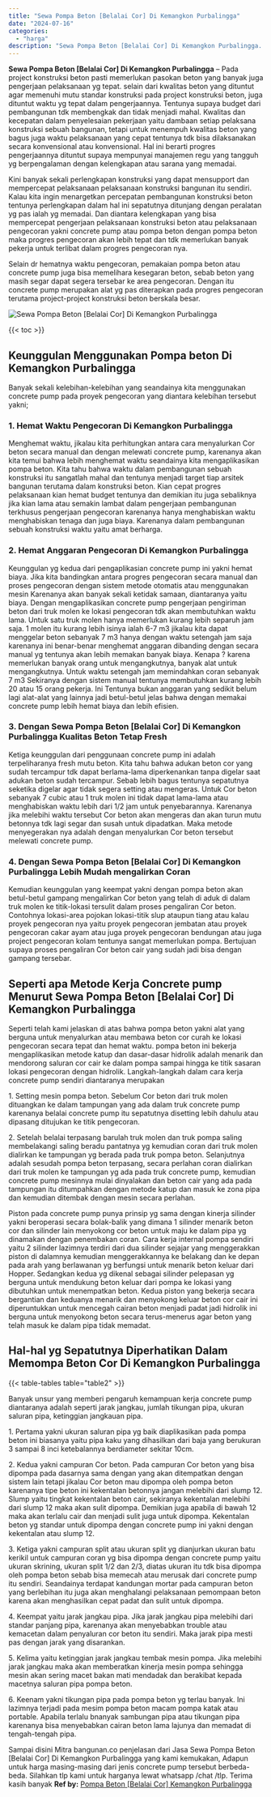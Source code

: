 ```yaml
---
title: "Sewa Pompa Beton [Belalai Cor] Di Kemangkon Purbalingga"
date: "2024-07-16"
categories: 
  - "harga"
description: "Sewa Pompa Beton [Belalai Cor] Di Kemangkon Purbalingga. Sampai disini Mitra bangunan.co penjelasan dari Jasa Sewa Pompa Beton [Belalai Cor] Di Kemangkon P..."
---
```


**Sewa Pompa Beton \[Belalai Cor\] Di Kemangkon Purbalingga** – Pada project konstruksi beton pasti memerlukan pasokan beton yang banyak juga pengerjaan pelaksanaan yg tepat. selain dari kwalitas beton yang dituntut agar memenuhi mutu standar konstruksi pada project konstruksi beton, juga dituntut waktu yg tepat dalam pengerjaannya. Tentunya supaya budget dari pembangunan tdk membengkak dan tidak menjadi mahal. Kwalitas dan kecepatan dalam penyelesaian pekerjaan yaitu dambaan setiap pelaksana konstruksi sebuah bangunan, tetapi untuk menempuh kwalitas beton yang bagus juga waktu pelaksanaan yang cepat tentunya tdk bisa dilaksanakan secara konvensional atau konvensional. Hal ini berarti progres pengerjaannya dituntut supaya mempunyai manajemen regu yang tangguh yg berpengalaman dengan kelengkapan atau sarana yang memadai.

Kini banyak sekali perlengkapan konstruksi yang dapat mensupport dan mempercepat pelaksanaan pelaksanaan konstruksi bangunan itu sendiri. Kalau kita ingin menargetkan percepatan pembangunan konstruksi beton tentunya perlengkapan dalam hal ini sepatutnya ditunjang dengan peralatan yg pas ialah yg memadai. Dan diantara kelengkapan yang bisa mempercepat pengerjaan pelaksanaan konstruksi beton atau pelaksanaan pengecoran yakni concrete pump atau pompa beton dengan pompa beton maka progres pengecoran akan lebih tepat dan tdk memerlukan banyak pekerja untuk terlibat dalam progres pengecoran nya.

Selain dr hematnya waktu pengecoran, pemakaian pompa beton atau concrete pump juga bisa memelihara kesegaran beton, sebab beton yang masih segar dapat segera tersebar ke area pengecoran. Dengan itu concrete pump merupakan alat yg pas diterapkan pada progres pengecoran terutama project-project konstruksi beton berskala besar.

![Sewa Pompa Beton [Belalai Cor] Di Kemangkon Purbalingga](/images/sewa-concrete-pump-33.png)

{{< toc >}}

## Keunggulan Menggunakan Pompa beton Di Kemangkon Purbalingga

Banyak sekali kelebihan-kelebihan yang seandainya kita menggunakan concrete pump pada proyek pengecoran yang diantara kelebihan tersebut yakni;

### 1\. Hemat Waktu Pengecoran Di Kemangkon Purbalingga

Menghemat waktu, jikalau kita perhitungkan antara cara menyalurkan Cor beton secara manual dan dengan melewati concrete pump, karenanya akan kita temui bahwa lebih menghemat waktu seandainya kita mengaplikasikan pompa beton. Kita tahu bahwa waktu dalam pembangunan sebuah konstruksi itu sangatlah mahal dan tentunya menjadi target tiap arsitek bangunan terutama dalam konstruksi beton. Kian cepat progres pelaksanaan kian hemat budget tentunya dan demikian itu juga sebaliknya jika kian lama atau semakin lambat dalam pengerjaan pembangunan terkhusus pengerjaan pengecoran karenanya hanya menghabiskan waktu menghabiskan tenaga dan juga biaya. Karenanya dalam pembangunan sebuah konstruksi waktu yaitu amat berharga.

### 2\. Hemat Anggaran Pengecoran Di Kemangkon Purbalingga

Keunggulan yg kedua dari pengaplikasian concrete pump ini yakni hemat biaya. Jika kita bandingkan antara progres pengecoran secara manual dan proses pengecoran dengan sistem metode otomatis atau menggunakan mesin Karenanya akan banyak sekali ketidak samaan, diantaranya yaitu biaya. Dengan mengaplikasikan concrete pump pengerjaan pengiriman beton dari truk molen ke lokasi pengecoran tdk akan membutuhkan waktu lama. Untuk satu truk molen hanya memerlukan kurang lebih separuh jam saja. 1 molen itu kurang lebih isinya ialah 6-7 m3 jikalau kita dapat menggelar beton sebanyak 7 m3 hanya dengan waktu setengah jam saja karenanya ini benar-benar menghemat anggaran dibanding dengan secara manual yg tentunya akan lebih memakan banyak biaya. Kenapa ? karena memerlukan banyak orang untuk mengangkutnya, banyak alat untuk mengangkutnya. Untuk waktu setengah jam memindahkan coran sebanyak 7 m3 Sekiranya dengan sistem manual tentunya membutuhkan kurang lebih 20 atau 15 orang pekerja. Ini Tentunya bukan anggaran yang sedikit belum lagi alat-alat yang lainnya jadi betul-betul jelas bahwa dengan memakai concrete pump lebih hemat biaya dan lebih efisien.

### 3\. Dengan Sewa Pompa Beton \[Belalai Cor\] Di Kemangkon Purbalingga Kualitas Beton Tetap Fresh

Ketiga keunggulan dari penggunaan concrete pump ini adalah terpeliharanya fresh mutu beton. Kita tahu bahwa adukan beton cor yang sudah tercampur tdk dapat berlama-lama diperkenankan tanpa digelar saat adukan beton sudah tercampur. Sebab lebih bagus tentunya sepatutnya seketika digelar agar tidak segera setting atau mengeras. Untuk Cor beton sebanyak 7 cubic atau 1 truk molen ini tidak dapat lama-lama atau menghabiskan waktu lebih dari 1/2 jam untuk penyebarannya. Karenanya jika melebihi waktu tersebut Cor beton akan mengeras dan akan turun mutu betonnya tdk lagi segar dan susah untuk dipadatkan. Maka metode menyegerakan nya adalah dengan menyalurkan Cor beton tersebut melewati concrete pump.

### 4\. Dengan Sewa Pompa Beton \[Belalai Cor\] Di Kemangkon Purbalingga Lebih Mudah mengalirkan Coran

Kemudian keunggulan yang keempat yakni dengan pompa beton akan betul-betul gampang mengalirkan Cor beton yang telah di aduk di dalam truk molen ke titik-lokasi tersulit dalam proses pengaliran Cor beton. Contohnya lokasi-area pojokan lokasi-titik slup ataupun tiang atau kalau proyek pengecoran nya yaitu proyek pengecoran jembatan atau proyek pengecoran cakar ayam atau juga proyek pengecoran bendungan atau juga project pengecoran kolam tentunya sangat memerlukan pompa. Bertujuan supaya proses pengaliran Cor beton cair yang sudah jadi bisa dengan gampang tersebar.

## Seperti apa Metode Kerja Concrete pump Menurut Sewa Pompa Beton \[Belalai Cor\] Di Kemangkon Purbalingga

Seperti telah kami jelaskan di atas bahwa pompa beton yakni alat yang berguna untuk menyalurkan atau membawa beton cor curah ke lokasi pengecoran secara tepat dan hemat waktu. pompa beton ini bekerja mengaplikasikan metode katup dan dasar-dasar hidrolik adalah menarik dan mendorong saluran cor cair ke dalam pompa sampai hingga ke titik sasaran lokasi pengecoran dengan hidrolik. Langkah-langkah dalam cara kerja concrete pump sendiri diantaranya merupakan

1\. Setting mesin pompa beton. Sebelum Cor beton dari truk molen dituangkan ke dalam tampungan yang ada dalam truk concrete pump karenanya belalai concrete pump itu sepatutnya disetting lebih dahulu atau dipasang ditujukan ke titik pengecoran.

2\. Setelah belalai terpasang barulah truk molen dan truk pompa saling membelakangi saling beradu pantatnya yg kemudian coran dari truk molen dialirkan ke tampungan yg berada pada truk pompa beton. Selanjutnya adalah sesudah pompa beton terpasang, secara perlahan coran dialirkan dari truk molen ke tampungan yg ada pada truk concrete pump, kemudian concrete pump mesinnya mulai dinyalakan dan beton cair yang ada pada tampungan itu ditumpahkan dengan metode katup dan masuk ke zona pipa dan kemudian ditembak dengan mesin secara perlahan.

Piston pada concrete pump punya prinsip yg sama dengan kinerja silinder yakni beroperasi secara bolak-balik yang dimana 1 silinder menarik beton cor dan silinder lain menyokong cor beton untuk maju ke dalam pipa yg dinamakan dengan penembakan coran. Cara kerja internal pompa sendiri yaitu 2 silinder lazimnya terdiri dari dua silinder sejajar yang menggerakkan piston di dalamnya kemudian menggerakkannya ke belakang dan ke depan pada arah yang berlawanan yg berfungsi untuk menarik beton keluar dari Hopper. Sedangkan kedua yg dikenal sebagai silinder pelepasan yg berguna untuk mendukung beton keluar dari pompa ke lokasi yang dibutuhkan untuk menempatkan beton. Kedua piston yang bekerja secara bergantian dan keduanya menarik dan menyokong keluar beton cor cair ini diperuntukkan untuk mencegah cairan beton menjadi padat jadi hidrolik ini berguna untuk menyokong beton secara terus-menerus agar beton yang telah masuk ke dalam pipa tidak memadat.

## Hal-hal yg Sepatutnya Diperhatikan Dalam Memompa Beton Cor Di Kemangkon Purbalingga

{{< table-tables table="table2" >}}

Banyak unsur yang memberi pengaruh kemampuan kerja concrete pump diantaranya adalah seperti jarak jangkau, jumlah tikungan pipa, ukuran saluran pipa, ketinggian jangkauan pipa.

1\. Pertama yakni ukuran saluran pipa yg baik diaplikasikan pada pompa beton ini biasanya yaitu pipa kaku yang dihasilkan dari baja yang berukuran 3 sampai 8 inci ketebalannya berdiameter sekitar 10cm.

2\. Kedua yakni campuran Cor beton. Pada campuran Cor beton yang bisa dipompa pada dasarnya sama dengan yang akan ditempatkan dengan sistem lain tetapi jikalau Cor beton mau dipompa oleh pompa beton karenanya tipe beton ini kekentalan betonnya jangan melebihi dari slump 12. Slump yaitu tingkat kekentalan beton cair, sekiranya kekentalan melebihi dari slump 12 maka akan sulit dipompa. Demikian juga apabila di bawah 12 maka akan terlalu cair dan menjadi sulit juga untuk dipompa. Kekentalan beton yg standar untuk dipompa dengan concrete pump ini yakni dengan kekentalan atau slump 12.

3\. Ketiga yakni campuran split atau ukuran split yg dianjurkan ukuran batu kerikil untuk campuran coran yg bisa dipompa dengan concrete pump yaitu ukuran skrining, ukuran split 1/2 dan 2/3, diatas ukuran itu tdk bisa dipompa oleh pompa beton sebab bisa memecah atau merusak dari concrete pump itu sendiri. Seandainya terdapat kandungan mortar pada campuran beton yang berlebihan itu juga akan menghalangi pelaksanaan pemompaan beton karena akan menghasilkan cepat padat dan sulit untuk dipompa.

4\. Keempat yaitu jarak jangkau pipa. Jika jarak jangkau pipa melebihi dari standar panjang pipa, karenanya akan menyebabkan trouble atau kemacetan dalam penyaluran cor beton itu sendiri. Maka jarak pipa mesti pas dengan jarak yang disarankan.

5\. Kelima yaitu ketinggian jarak jangkau tembak mesin pompa. Jika melebihi jarak jangkau maka akan memberatkan kinerja mesin pompa sehingga mesin akan sering macet bakan mati mendadak dan berakibat kepada macetnya saluran pipa pompa beton.

6\. Keenam yakni tikungan pipa pada pompa beton yg terlau banyak. Ini lazimnya terjadi pada mesim pompa beton macam pompa katak atau portable. Apabila terlalu bnanyak sambungan pipa atau tikungan pipa karenanya bisa menyebabkan cairan beton lama lajunya dan memadat di tengah-tengah pipa.

Sampai disini Mitra bangunan.co penjelasan dari Jasa Sewa Pompa Beton \[Belalai Cor\] Di Kemangkon Purbalingga yang kami kemukakan, Adapun untuk harga masing-masing dari jenis concrete pump tersebut berbeda-beda. Silahkan tlp kami untuk harganya lewat whatsapp /chat /tlp. Terima kasih banyak
**Ref by:** [Pompa Beton [Belalai Cor] Kemangkon Purbalingga](https://id.wikipedia.org/wiki/Pompa)
